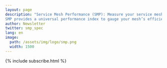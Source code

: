 ```yaml
---
layout: page
description: "Service Mesh Performance (SMP): Measure your service mesh performance using SMP.
SMP provides a universal performance index to gauge your mesh’s efficiency against deployments in other organizations’ environments."
author: Newsletter
twitter: smp_spec
lang: en
image:
  path: /assets/img/logo/smp.png
  width: 1500 
---
```

{% include subscribe.html %}
